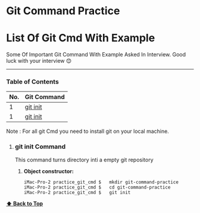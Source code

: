 # Git Command Practice
# List Of Git Cmd With Example

Some Of Important Git Command With Example Asked In Interview.
Good luck with your interview 😊

---

### Table of Contents

| No. | Git Command |
|---- | ---------
|1  | [git init](#git-init) |
|1  | [git init](#git-init) |

Note : For all git Cmd you need to install git on your local machine.

1. ### git init Command

   This command turns directory inti a empty git repository

   1. **Object constructor:**

      
      ```git
      iMac-Pro-2 practice_git_cmd $   mkdir git-command-practice 
      iMac-Pro-2 practice_git_cmd $   cd git-command-practice 
      iMac-Pro-2 practice_git_cmd $   git init
      ```

**[⬆ Back to Top](#table-of-contents)**

